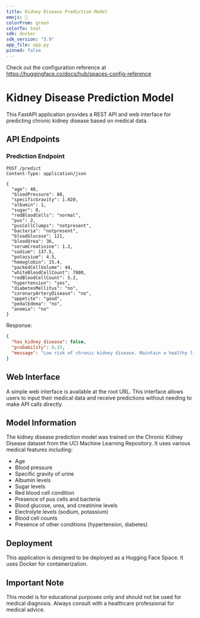 ```yaml
---
title: Kidney Disease Prediction Model
emoji: 🫘
colorFrom: green
colorTo: teal
sdk: docker
sdk_version: "3.9"
app_file: app.py
pinned: false
---
```


Check out the configuration reference at https://huggingface.co/docs/hub/spaces-config-reference

# Kidney Disease Prediction Model

This FastAPI application provides a REST API and web interface for predicting chronic kidney disease based on medical data.

## API Endpoints

### Prediction Endpoint

```http
POST /predict
Content-Type: application/json

{
  "age": 48,
  "bloodPressure": 80,
  "specificGravity": 1.020,
  "albumin": 1,
  "sugar": 0,
  "redBloodCells": "normal",
  "pus": 2,
  "pusCellClumps": "notpresent",
  "bacteria": "notpresent",
  "bloodGlucose": 121,
  "bloodUrea": 36,
  "serumCreatinine": 1.2,
  "sodium": 137.5,
  "potassium": 4.5,
  "hemoglobin": 15.4,
  "packedCellVolume": 44,
  "whiteBloodCellCount": 7800,
  "redBloodCellCount": 5.2,
  "hypertension": "yes",
  "diabetesMellitus": "no",
  "coronaryArteryDisease": "no",
  "appetite": "good",
  "pedalEdema": "no",
  "anemia": "no"
}
```

Response:
```json
{
  "has_kidney_disease": false,
  "probability": 0.15,
  "message": "Low risk of chronic kidney disease. Maintain a healthy lifestyle and regular check-ups."
}
```

## Web Interface

A simple web interface is available at the root URL. This interface allows users to input their medical data and receive predictions without needing to make API calls directly.

## Model Information

The kidney disease prediction model was trained on the Chronic Kidney Disease dataset from the UCI Machine Learning Repository. It uses various medical features including:

- Age
- Blood pressure
- Specific gravity of urine
- Albumin levels
- Sugar levels
- Red blood cell condition
- Presence of pus cells and bacteria
- Blood glucose, urea, and creatinine levels
- Electrolyte levels (sodium, potassium)
- Blood cell counts
- Presence of other conditions (hypertension, diabetes)

## Deployment

This application is designed to be deployed as a Hugging Face Space. It uses Docker for containerization.

## Important Note

This model is for educational purposes only and should not be used for medical diagnosis. Always consult with a healthcare professional for medical advice. 